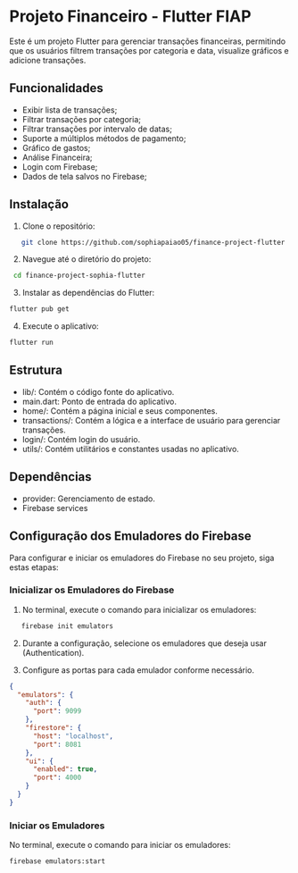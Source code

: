 # Projeto Financeiro - Flutter FIAP

Este é um projeto Flutter para gerenciar transações financeiras, permitindo que os usuários filtrem transações por categoria e data, visualize gráficos e adicione transações.

## Funcionalidades

- Exibir lista de transações;
- Filtrar transações por categoria;
- Filtrar transações por intervalo de datas;
- Suporte a múltiplos métodos de pagamento;
- Gráfico de gastos;
- Análise Financeira;
- Login com Firebase;
- Dados de tela salvos no Firebase;

## Instalação

1. Clone o repositório:
```bash
   git clone https://github.com/sophiapaiao05/finance-project-flutter
```

2. Navegue até o diretório do projeto:
```bash
 cd finance-project-sophia-flutter
```

3. Instalar as dependências do Flutter:
```bash
flutter pub get
```
4. Execute o aplicativo:
```bash
flutter run
```

## Estrutura

- lib/: Contém o código fonte do aplicativo.
- main.dart: Ponto de entrada do aplicativo.
- home/: Contém a página inicial e seus componentes.
- transactions/: Contém a lógica e a interface de usuário para gerenciar transações.
- login/: Contém login do usuário.
- utils/: Contém utilitários e constantes usadas no aplicativo.

## Dependências
- provider: Gerenciamento de estado.
- Firebase services

## Configuração dos Emuladores do Firebase

Para configurar e iniciar os emuladores do Firebase no seu projeto, siga estas etapas:

### Inicializar os Emuladores do Firebase

1. No terminal, execute o comando para inicializar os emuladores:
```bash
   firebase init emulators
```

2. Durante a configuração, selecione os emuladores que deseja usar (Authentication).

3. Configure as portas para cada emulador conforme necessário.

```json
{
  "emulators": {
    "auth": {
      "port": 9099
    },
    "firestore": {
      "host": "localhost",
      "port": 8081
    },
    "ui": {
      "enabled": true,
      "port": 4000
    }
  }
}
```

###  Iniciar os Emuladores
No terminal, execute o comando para iniciar os emuladores:
```bash
firebase emulators:start
```